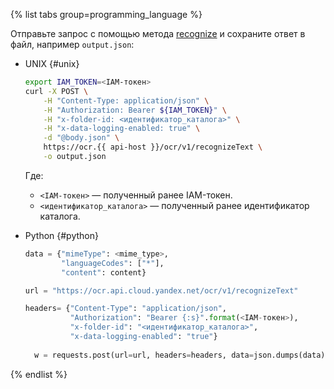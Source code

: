 {% list tabs group=programming_language %}

Отправьте запрос с помощью метода [recognize](../../vision/ocr/api-ref/TextRecognition/recognize.md) и сохраните ответ в файл, например `output.json`:

- UNIX {#unix}

  ```bash
  export IAM_TOKEN=<IAM-токен>
  curl -X POST \
      -H "Content-Type: application/json" \
      -H "Authorization: Bearer ${IAM_TOKEN}" \
      -H "x-folder-id: <идентификатор_каталога>" \
      -H "x-data-logging-enabled: true" \
      -d "@body.json" \
      https://ocr.{{ api-host }}/ocr/v1/recognizeText \
      -o output.json
  ```

  Где:

  * `<IAM-токен>` — полученный ранее IAM-токен.
  * `<идентификатор_каталога>` — полученный ранее идентификатор каталога.

- Python {#python}

  ```python
  data = {"mimeType": <mime_type>,
          "languageCodes": ["*"],
          "content": content}

  url = "https://ocr.api.cloud.yandex.net/ocr/v1/recognizeText"

  headers= {"Content-Type": "application/json",
            "Authorization": "Bearer {:s}".format(<IAM-токен>),
            "x-folder-id": "<идентификатор_каталога>",
            "x-data-logging-enabled": "true"}
    
    w = requests.post(url=url, headers=headers, data=json.dumps(data))
  ```

{% endlist %}
